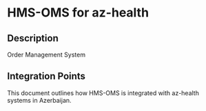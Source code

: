 # HMS-OMS for az-health

## Description

Order Management System

## Integration Points

This document outlines how HMS-OMS is integrated with az-health systems in Azerbaijan.
